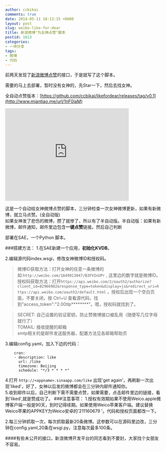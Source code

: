 ```yaml
---
author: ccbikai
comments: true
date: 2014-05-11 18:13:15 +0800
layout: post
slug: weibo-like-for-dear
title: 新浪微博"为女神点赞"脚本
postid: 1613
categories:
- 一块分享
tags:
- 微博
- 代码
---
```

前两天发现了[新浪微博点赞](http://www.miantiao.me/url/1safNHI)的接口，于是就写了这个脚本。

<!-- more -->
需要的马上去部署，暂时没有女神的，先Star一下，然后去找女神。

全自动点赞版本：[https://github.com/ccbikai/likefordear/releases/tag/v0.1](http://www.miantiao.me/url/1nF0iaM)
<iframe src="http://lab.lepture.com/github-cards/cards/medium.html?user=ccbikai&repo=likefordear" frameborder="0" scrolling="0" width="400" height="300" allowtransparency></iframe>

这是一个自动给女神微博点赞的脚本，三分钟检查一次女神微博更新，如果有新微博，就立马点赞。(全自动版)  
如果女神发了悲伤的微博，攒了就惨了，所以有了半自动版。半自动版：如果有新微博，邮件通知，邮件里边包含**一键点赞**链接。然后自己判断

部署在SAE，一个Python 脚本。

###搭建方法：
1.在SAE新建一个应用，**初始化KVDB**。

2.编辑源代码index.wsgi，修改女神微博ID和授权码。  
>微博ID获取方法：打开女神的任意一条微博的如:`http://weibo.com/1649913047/B3FVInUPr` , 这里边的数字就是微博ID。  
授权码获取方法：打开`https://api.weibo.com/2/oauth2/authorize?client_id=82966982&response_type=token&display=js&redirect_uri=https://api.weibo.com/oauth2/default.html` ，授权后出现一个空白页面，不要关闭，按 Ctrl+U 查看源代码，找到"access_token":"2.00tlp********"。嗯，授权码就找到了。

>SECRET: 自己设置的验证密钥，防止赞微博接口被乱用（随便写几位字母就行了）  
TOMAIL: 接收提醒的邮箱  
smtp相关的是邮件发送服务器，配置方法见各邮箱帮助页 
    
3.编辑config.yaml，加入下边的代码：  

 
```
    cron:
    - description: like
      url: /like
      timezone: Beijing
      schedule: "*/3 * * * *"
```

4.打开 `http://<appname>.sinaapp.com/like` 出现'get again'，再刷新一次出现'liked'，好了，女神以后发的微博都会在三分钟内邮件通知你。  
5.收到邮件以后，自己判断下需不需要点赞，如果需要，点击邮件里边的链接，看到'liked',就是赞成功了。
###注意事项：
 1.授权有效期如果不使用Weico.apple微博客户端一般是90天，到时记得续期。如果使用Weico苹果客户端。建议替换Weico苹果的APPKEY为Weico安卓的'211160679 '。代码和授权页面都改一下。
   
 2.每三分钟抓取一次，每次抓取最新20条微博。这参数可以在源码里边改，三分钟在config.yaml,20条在wsgi.py，注意每次最多100条。
 
####有些未公开的接口，新浪微博开发平台的同志看到不要封，大家找个女朋友不容易。
